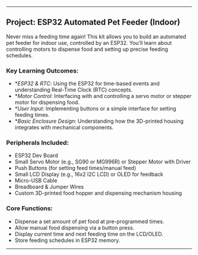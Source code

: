 ---

## Project: ESP32 Automated Pet Feeder (Indoor)

Never miss a feeding time again! This kit allows you to build an automated pet feeder for indoor use, controlled by an ESP32. You'll learn about controlling motors to dispense food and setting up precise feeding schedules.

### Key Learning Outcomes:

* **ESP32 & RTC*: Using the ESP32 for time-based events and understanding Real-Time Clock (RTC) concepts.
* **Motor Control*: Interfacing with and controlling a servo motor or stepper motor for dispensing food.
* **User Input*: Implementing buttons or a simple interface for setting feeding times.
* **Basic Enclosure Design*: Understanding how the 3D-printed housing integrates with mechanical components.

### Peripherals Included:

* ESP32 Dev Board
* Small Servo Motor (e.g., SG90 or MG996R) or Stepper Motor with Driver
* Push Buttons (for setting feed times/manual feed)
* Small LCD Display (e.g., 16x2 I2C LCD) or OLED for feedback
* Micro-USB Cable
* Breadboard & Jumper Wires
* Custom 3D-printed food hopper and dispensing mechanism housing

### Core Functions:

* Dispense a set amount of pet food at pre-programmed times.
* Allow manual food dispensing via a button press.
* Display current time and next feeding time on the LCD/OLED.
* Store feeding schedules in ESP32 memory.

---